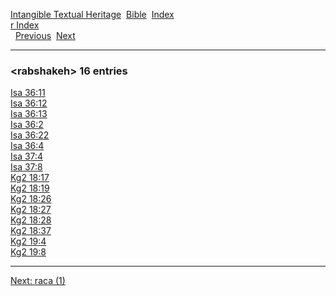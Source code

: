 [Intangible Textual Heritage](../../index)  [Bible](../index) 
[Index](index)   
[r Index](_r_)  
  [Previous](c09084)  [Next](c09086) 

------------------------------------------------------------------------

### &lt;rabshakeh&gt; 16 entries

[Isa 36:11](../kjv/isa036.htm#011)  
[Isa 36:12](../kjv/isa036.htm#012)  
[Isa 36:13](../kjv/isa036.htm#013)  
[Isa 36:2](../kjv/isa036.htm#002)  
[Isa 36:22](../kjv/isa036.htm#022)  
[Isa 36:4](../kjv/isa036.htm#004)  
[Isa 37:4](../kjv/isa037.htm#004)  
[Isa 37:8](../kjv/isa037.htm#008)  
[Kg2 18:17](../kjv/kg2018.htm#017)  
[Kg2 18:19](../kjv/kg2018.htm#019)  
[Kg2 18:26](../kjv/kg2018.htm#026)  
[Kg2 18:27](../kjv/kg2018.htm#027)  
[Kg2 18:28](../kjv/kg2018.htm#028)  
[Kg2 18:37](../kjv/kg2018.htm#037)  
[Kg2 19:4](../kjv/kg2019.htm#004)  
[Kg2 19:8](../kjv/kg2019.htm#008)  

------------------------------------------------------------------------

[Next: raca (1)](c09086)
